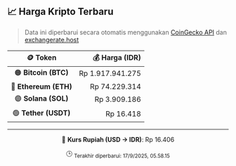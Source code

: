 

<!-- HARGA_KRIPTO -->
## 📈 Harga Kripto Terbaru

> Data ini diperbarui secara otomatis menggunakan [CoinGecko API](https://www.coingecko.com/) dan [exchangerate.host](https://exchangerate.host/)

<div align="center">

| 🪙 Token | 💰 Harga (IDR) |
|:------:|---------------:|
| 🟠 **Bitcoin (BTC)**   | Rp 1.917.941.275 |
| 🔵 **Ethereum (ETH)**  | Rp 74.229.314 |
| 🟣 **Solana (SOL)**    | Rp 3.909.186 |
| 🟢 **Tether (USDT)**   | Rp 16.418 |

---

💱 **Kurs Rupiah (USD → IDR)**: Rp 16.406

🕒 <sub>Terakhir diperbarui: 17/9/2025, 05.58.15</sub>

</div>
<!-- /HARGA_KRIPTO -->